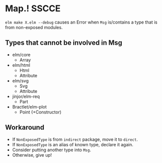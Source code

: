 Map.! SSCCE
====

`elm make X.elm --debug` causes an Error when `Msg` is/contains a type that is from non-exposed modules.

## Types that cannot be involved in Msg

- elm/core
  - Array
- elm/html
  - Html
  - Attribute
- elm/svg
  - Svg
  - Attribute
- jinjor/elm-req
  - Part
- Bractlet/elm-plot
  - Point (+Constructor)

## Workaround

- If `NonExposedType` is from `indirect` package, move it to `direct`.
- If `NonExposedType` is an alias of known type, declare it again.
- Consider putting another type into `Msg`.
- Otherwise, give up!